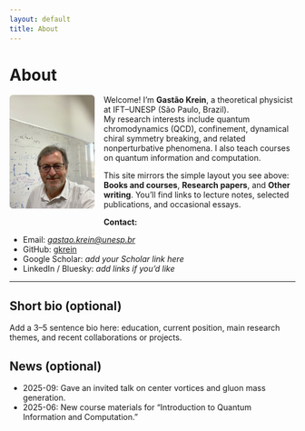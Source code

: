 ```yaml
---
layout: default
title: About
---
```


# About

<img src="/assets/images/gkrein.jpg" alt="Photo of Gastão Krein" style="max-width: 150px; float: left; margin: 0 1rem 1rem 0; border-radius: 6px;">

Welcome! I’m **Gastão Krein**, a theoretical physicist at IFT–UNESP (São Paulo, Brazil).  
My research interests include quantum chromodynamics (QCD), confinement, dynamical chiral symmetry breaking, and related nonperturbative phenomena. I also teach courses on quantum information and computation.

This site mirrors the simple layout you see above: **Books and courses**, **Research papers**, and **Other writing**. You’ll find links to lecture notes, selected publications, and occasional essays.

**Contact:**  
- Email: *gastao.krein@unesp.br*  
- GitHub: [gkrein](https://github.com/gkrein)  
- Google Scholar: *add your Scholar link here*  
- LinkedIn / Bluesky: *add links if you’d like*

---

## Short bio (optional)
Add a 3–5 sentence bio here: education, current position, main research themes, and recent collaborations or projects.

## News (optional)
- 2025-09: Gave an invited talk on center vortices and gluon mass generation.  
- 2025-06: New course materials for “Introduction to Quantum Information and Computation.”

<!-- If you prefer the photo centered above the text, replace the <img> above with:
<img src="/assets/images/me.jpg" alt="Photo of Gastão Krein" style="display:block; margin:0 auto 1rem; max-width: 260px; border-radius: 6px;">
and remove "float: left" so the text doesn’t wrap.
-->
